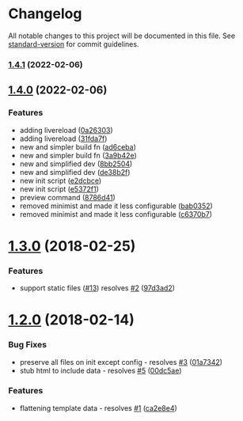 # Changelog

All notable changes to this project will be documented in this file. See [standard-version](https://github.com/conventional-changelog/standard-version) for commit guidelines.

### [1.4.1](https://github.com/skiano/pinto/compare/v1.4.0...v1.4.1) (2022-02-06)

## [1.4.0](https://github.com/skiano/pinto/compare/v1.3.0...v1.4.0) (2022-02-06)


### Features

* adding livereload ([0a26303](https://github.com/skiano/pinto/commit/0a2630307aa9a816caa9485f6bb0a78f217503c7))
* adding livereload ([31fda7f](https://github.com/skiano/pinto/commit/31fda7f1433fe3d0098a74335ab3635881f743bc))
* new and simpler build fn ([ad6ceba](https://github.com/skiano/pinto/commit/ad6ceba7e0374a2f7de4bdc72606ae88942e0acd))
* new and simpler build fn ([3a9b42e](https://github.com/skiano/pinto/commit/3a9b42ef33afb7f385c2e1dd06e66c38cdd34f9a))
* new and simplified dev ([8bb2504](https://github.com/skiano/pinto/commit/8bb2504129aee83b3274455c6cab154f8760307a))
* new and simplified dev ([de38b2f](https://github.com/skiano/pinto/commit/de38b2f12cb1aed9b38d870862efc521913f75ec))
* new init script ([e2dcbce](https://github.com/skiano/pinto/commit/e2dcbcef3d14ce1cf59ac9ae45c0cd78291610c5))
* new init script ([e5372f1](https://github.com/skiano/pinto/commit/e5372f128d10d2356f663f3a2ac604be026de229))
* preview command ([8786d41](https://github.com/skiano/pinto/commit/8786d41f7b779155632e36e3229140fa7033658c))
* removed minimist and made it less configurable ([bab0352](https://github.com/skiano/pinto/commit/bab0352c4a9a0d87553e53ca42ccaed855e027e8))
* removed minimist and made it less configurable ([c6370b7](https://github.com/skiano/pinto/commit/c6370b79e23d9af993e170b0c97db9e8bc996f1b))

<a name="1.3.0"></a>
# [1.3.0](https://github.com/skiano/pinto/compare/v1.2.0...v1.3.0) (2018-02-25)


### Features

* support static files ([#13](https://github.com/skiano/pinto/issues/13)) resolves [#2](https://github.com/skiano/pinto/issues/2) ([97d3ad2](https://github.com/skiano/pinto/commit/97d3ad2))



<a name="1.2.0"></a>
# [1.2.0](https://github.com/skiano/pinto/compare/v1.1.2...v1.2.0) (2018-02-14)


### Bug Fixes

* preserve all files on init except config - resolves [#3](https://github.com/skiano/pinto/issues/3) ([01a7342](https://github.com/skiano/pinto/commit/01a7342))
* stub html to include data - resolves [#5](https://github.com/skiano/pinto/issues/5) ([00dc5ae](https://github.com/skiano/pinto/commit/00dc5ae))


### Features

* flattening template data - resolves [#1](https://github.com/skiano/pinto/issues/1) ([ca2e8e4](https://github.com/skiano/pinto/commit/ca2e8e4))
